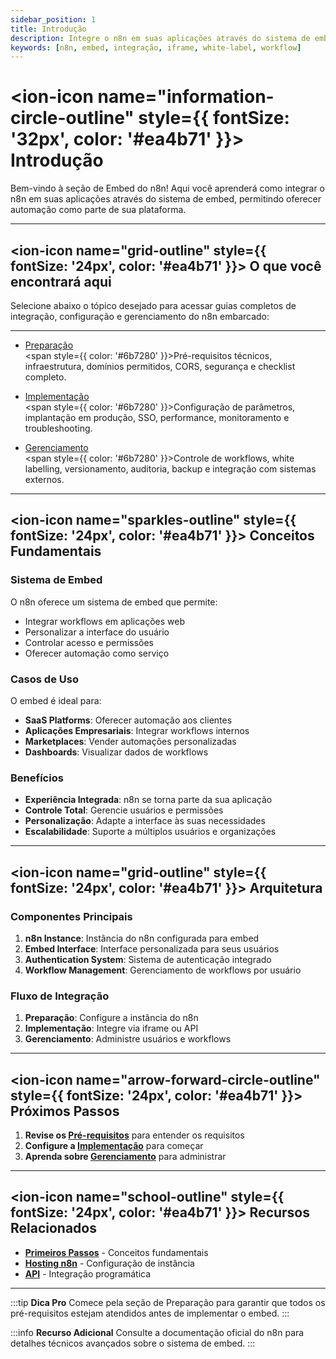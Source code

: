 ```yaml
---
sidebar_position: 1
title: Introdução
description: Integre o n8n em suas aplicações através do sistema de embed
keywords: [n8n, embed, integração, iframe, white-label, workflow]
---
```



# <ion-icon name="information-circle-outline" style={{ fontSize: '32px', color: '#ea4b71' }}></ion-icon> Introdução

Bem-vindo à seção de Embed do n8n! Aqui você aprenderá como integrar o n8n em suas aplicações através do sistema de embed, permitindo oferecer automação como parte de sua plataforma.

---

## <ion-icon name="grid-outline" style={{ fontSize: '24px', color: '#ea4b71' }}></ion-icon> O que você encontrará aqui

Selecione abaixo o tópico desejado para acessar guias completos de integração, configuração e gerenciamento do n8n embarcado:

---

- [ Preparação](./preparacao)
  <br/><span style={{ color: '#6b7280' }}>Pré-requisitos técnicos, infraestrutura, domínios permitidos, CORS, segurança e checklist completo.</span>

- [ Implementação](./implementacao)
  <br/><span style={{ color: '#6b7280' }}>Configuração de parâmetros, implantação em produção, SSO, performance, monitoramento e troubleshooting.</span>

- [ Gerenciamento](./gerenciamento)
  <br/><span style={{ color: '#6b7280' }}>Controle de workflows, white labelling, versionamento, auditoria, backup e integração com sistemas externos.</span>

---

## <ion-icon name="sparkles-outline" style={{ fontSize: '24px', color: '#ea4b71' }}></ion-icon> Conceitos Fundamentais

###  Sistema de Embed
O n8n oferece um sistema de embed que permite:
-  Integrar workflows em aplicações web
-  Personalizar a interface do usuário
-  Controlar acesso e permissões
-  Oferecer automação como serviço

###  Casos de Uso
O embed é ideal para:
- **SaaS Platforms**: Oferecer automação aos clientes
- **Aplicações Empresariais**: Integrar workflows internos
- **Marketplaces**: Vender automações personalizadas
- **Dashboards**: Visualizar dados de workflows

###  Benefícios
- **Experiência Integrada**: n8n se torna parte da sua aplicação
- **Controle Total**: Gerencie usuários e permissões
- **Personalização**: Adapte a interface às suas necessidades
- **Escalabilidade**: Suporte a múltiplos usuários e organizações

---

## <ion-icon name="grid-outline" style={{ fontSize: '24px', color: '#ea4b71' }}></ion-icon> Arquitetura

###  Componentes Principais
1. **n8n Instance**: Instância do n8n configurada para embed
2. **Embed Interface**: Interface personalizada para seus usuários
3. **Authentication System**: Sistema de autenticação integrado
4. **Workflow Management**: Gerenciamento de workflows por usuário

###  Fluxo de Integração
1. **Preparação**: Configure a instância do n8n
2. **Implementação**: Integre via iframe ou API
3. **Gerenciamento**: Administre usuários e workflows

---

## <ion-icon name="arrow-forward-circle-outline" style={{ fontSize: '24px', color: '#ea4b71' }}></ion-icon> Próximos Passos

1. **Revise os [Pré-requisitos](./preparacao/prerequisitos)** para entender os requisitos
2. **Configure a [Implementação](./implementacao/configuracao)** para começar
3. **Aprenda sobre [Gerenciamento](./gerenciamento/gerenciar-workflows)** para administrar

---

## <ion-icon name="school-outline" style={{ fontSize: '24px', color: '#ea4b71' }}></ion-icon> Recursos Relacionados

- **[Primeiros Passos](../primeiros-passos/instalacao)** - Conceitos fundamentais
- **[Hosting n8n](../hosting-n8n/instalacao)** - Configuração de instância
- **[API](../api)** - Integração programática

---

:::tip **Dica Pro**
Comece pela seção de Preparação para garantir que todos os pré-requisitos estejam atendidos antes de implementar o embed.
:::

:::info **Recurso Adicional**
Consulte a documentação oficial do n8n para detalhes técnicos avançados sobre o sistema de embed.
::: 
